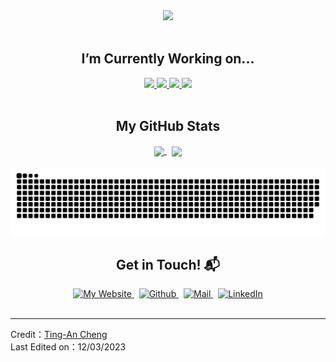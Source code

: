 <div align="center">
  <a href="https://git.io/typing-svg" target="_blank">
    <img src="https://readme-typing-svg.demolab.com?font=Dancing+Script&weight=600&size=42&duration=3000&pause=1000&color=FFCB2E&center=true&vCenter=true&random=false&width=1000&height=100&lines=Hi+there+%F0%9F%91%8B%2C+I'm+Ting-An+Cheng+(Anson);Familiar+with+IC+design+flow+(RTL+to+GDS);Master+student+of+National+Chung+Cheng+University+">
  </a>
</div>
<br>

<h2 align="center">I’m Currently Working on...</h2>
<div align="center">
  <a href="https://github.com/anlit75/tt05-4bits-ALU" target="_blank">
    <img src="https://github-readme-stats.vercel.app/api/pin/?username=anlit75&repo=tt05-4bits-ALU&show_icons=true&theme=dark">
  </a>
  <a href="https://github.com/anlit75/tt05-rule110" target="_blank">
    <img src="https://github-readme-stats.vercel.app/api/pin/?username=anlit75&repo=tt05-rule110&show_icons=true&theme=dark">
  </a>
  <a href="https://github.com/anlit75/SV-TBLab" target="_blank">
    <img src="https://github-readme-stats.vercel.app/api/pin/?username=anlit75&repo=SV-TBLab&show_icons=true&theme=dark">
  </a>
  <a href="https://github.com/anlit75/HDLBits" target="_blank">
    <img src="https://github-readme-stats.vercel.app/api/pin/?username=anlit75&repo=HDLBits&show_icons=true&theme=dark">
  </a>
</div>
<br>

<h2 align="center">My GitHub Stats</h2>
<div align="center">
  <a href="https://github.com/anlit75">
    <img height=200 align="center" src="https://github-readme-stats.vercel.app/api/top-langs?username=anlit75&layout=compact&langs_count=8&card_width=320&theme=dark" />
  </a> &nbsp;
  <a href="https://github.com/anlit75">
    <img height=200 align="center" src="https://github-readme-stats.vercel.app/api?username=anlit75&rank_icon=github&theme=dark" />
  </a>
</div>
<br>

<picture>
  <source media="(prefers-color-scheme: dark)" srcset="https://raw.githubusercontent.com/anlit75/anlit75/output/github-contribution-grid-snake-dark.svg">
<!--   <source media="(prefers-color-scheme: light)" srcset="https://raw.githubusercontent.com/anlit75/anlit75/output/github-contribution-grid-snake.svg"> -->
  <img alt="github contribution grid snake animation" src="https://raw.githubusercontent.com/anlit75/anlit75/output/github-contribution-grid-snake.svg">
</picture>

<h2 align="center">Get in Touch! 📬</h2>
<div align="center">
  <a href="https://anlit75.github.io/" target="_blank">
    <img alt="My Website" src="https://img.shields.io/badge/-my%20website-orange?style=for-the-badge&logo=googleearth&logoColor=white">
  </a> &nbsp;
  <a href="https://github.com/anlit75" target="_blank">
    <img alt="Github" src="https://img.shields.io/badge/-github-gray?style=for-the-badge&logo=github&logoColor=white">
  </a> &nbsp;
  <a href="mailto:611415132%40alum.ccu.edu.tw">
    <img alt="Mail" src="https://img.shields.io/badge/-mail-red?style=for-the-badge&logo=gmail&logoColor=white">
  </a> &nbsp;
  <a href="https://www.linkedin.com/in/anlit75" target="_blank">
    <img alt="LinkedIn" src="https://img.shields.io/badge/-linkedin-blue?style=for-the-badge&logo=linkedin&logoColor=white">
  </a>
</div>
<br>

---
Credit：[Ting-An Cheng](https://anlit75.github.io/) <br>
Last Edited on：12/03/2023
